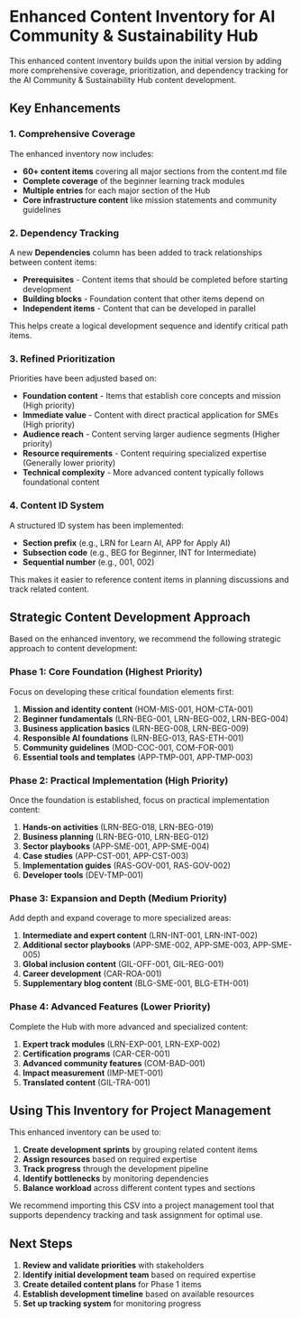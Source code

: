 # Enhanced Content Inventory for AI Community & Sustainability Hub

This enhanced content inventory builds upon the initial version by adding more comprehensive coverage, prioritization, and dependency tracking for the AI Community & Sustainability Hub content development.

## Key Enhancements

### 1. Comprehensive Coverage

The enhanced inventory now includes:
- **60+ content items** covering all major sections from the content.md file
- **Complete coverage** of the beginner learning track modules
- **Multiple entries** for each major section of the Hub
- **Core infrastructure content** like mission statements and community guidelines

### 2. Dependency Tracking

A new **Dependencies** column has been added to track relationships between content items:
- **Prerequisites** - Content items that should be completed before starting development
- **Building blocks** - Foundation content that other items depend on
- **Independent items** - Content that can be developed in parallel

This helps create a logical development sequence and identify critical path items.

### 3. Refined Prioritization

Priorities have been adjusted based on:
- **Foundation content** - Items that establish core concepts and mission (High priority)
- **Immediate value** - Content with direct practical application for SMEs (High priority)
- **Audience reach** - Content serving larger audience segments (Higher priority)
- **Resource requirements** - Content requiring specialized expertise (Generally lower priority)
- **Technical complexity** - More advanced content typically follows foundational content

### 4. Content ID System

A structured ID system has been implemented:
- **Section prefix** (e.g., LRN for Learn AI, APP for Apply AI)
- **Subsection code** (e.g., BEG for Beginner, INT for Intermediate)
- **Sequential number** (e.g., 001, 002)

This makes it easier to reference content items in planning discussions and track related content.

## Strategic Content Development Approach

Based on the enhanced inventory, we recommend the following strategic approach to content development:

### Phase 1: Core Foundation (Highest Priority)

Focus on developing these critical foundation elements first:
1. **Mission and identity content** (HOM-MIS-001, HOM-CTA-001)
2. **Beginner fundamentals** (LRN-BEG-001, LRN-BEG-002, LRN-BEG-004)
3. **Business application basics** (LRN-BEG-008, LRN-BEG-009)
4. **Responsible AI foundations** (LRN-BEG-013, RAS-ETH-001)
5. **Community guidelines** (MOD-COC-001, COM-FOR-001)
6. **Essential tools and templates** (APP-TMP-001, APP-TMP-003)

### Phase 2: Practical Implementation (High Priority)

Once the foundation is established, focus on practical implementation content:
1. **Hands-on activities** (LRN-BEG-018, LRN-BEG-019)
2. **Business planning** (LRN-BEG-010, LRN-BEG-012)
3. **Sector playbooks** (APP-SME-001, APP-SME-004)
4. **Case studies** (APP-CST-001, APP-CST-003)
5. **Implementation guides** (RAS-GOV-001, RAS-GOV-002)
6. **Developer tools** (DEV-TMP-001)

### Phase 3: Expansion and Depth (Medium Priority)

Add depth and expand coverage to more specialized areas:
1. **Intermediate and expert content** (LRN-INT-001, LRN-INT-002)
2. **Additional sector playbooks** (APP-SME-002, APP-SME-003, APP-SME-005)
3. **Global inclusion content** (GIL-OFF-001, GIL-REG-001)
4. **Career development** (CAR-ROA-001)
5. **Supplementary blog content** (BLG-SME-001, BLG-ETH-001)

### Phase 4: Advanced Features (Lower Priority)

Complete the Hub with more advanced and specialized content:
1. **Expert track modules** (LRN-EXP-001, LRN-EXP-002)
2. **Certification programs** (CAR-CER-001)
3. **Advanced community features** (COM-BAD-001)
4. **Impact measurement** (IMP-MET-001)
5. **Translated content** (GIL-TRA-001)

## Using This Inventory for Project Management

This enhanced inventory can be used to:

1. **Create development sprints** by grouping related content items
2. **Assign resources** based on required expertise
3. **Track progress** through the development pipeline
4. **Identify bottlenecks** by monitoring dependencies
5. **Balance workload** across different content types and sections

We recommend importing this CSV into a project management tool that supports dependency tracking and task assignment for optimal use.

## Next Steps

1. **Review and validate priorities** with stakeholders
2. **Identify initial development team** based on required expertise
3. **Create detailed content plans** for Phase 1 items
4. **Establish development timeline** based on available resources
5. **Set up tracking system** for monitoring progress
